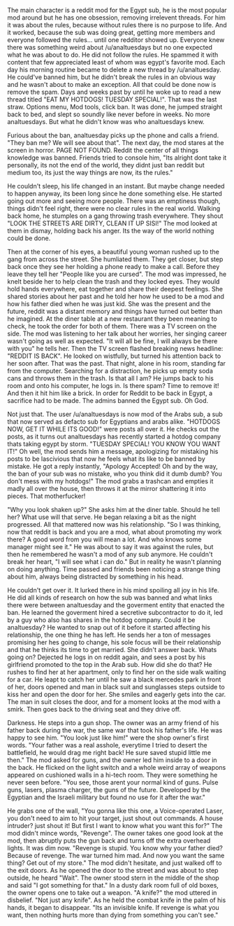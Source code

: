 The main character is a reddit mod for the Egypt sub, he is the most popular mod around but he has one obsession, removing irrelevent threads. For him it was about the rules, because without rules there is no purpose to life. And it worked, because the sub was doing great, getting more members and everyone followed the rules... until one redditor showed up. Everyone knew there was something weird about /u/analtuesdays but no one expected what he was about to do. He did not follow the rules. He spammed it with content that few appreciated least of whom was egypt's favorite mod. Each day his morning routine became to delete a new thread by /u/analtuesday. He could've banned him, but he didn't break the rules in an obvious way and he wasn't about to make an exception. All that could be done now is remove the spam. Days and weeks past by until he woke up to read a new thread titled "EAT MY HOTDOGS! TUESDAY SPECIAL!". That was the last straw. Options menu, Mod tools, click ban. It was done, he jumped straight back to bed, and slept so soundly like never before in weeks. No more analtuesdays. But what he didn't know was who analtuesdays knew. 

Furious about the ban, analtuesday picks up the phone and calls a friend. "They ban me? We will see about that". The next day, the mod stares at the screen in horror. PAGE NOT FOUND. Reddit the center of all things knowledge was banned. Friends tried to console him, "Its alright dont take it personally, its not the end of the world, they didnt just ban reddit but medium too, its just the way things are now, its the rules." 

He couldn't sleep, his life changed in an instant. But maybe change needed to happen anyway, its been long since he done something else. He started going out more and seeing more people. There was an emptiness though, things didn't feel right, there were no clear rules in the real world. Walking back home, he stumples on a gang throwing trash everywhere. They shout "LOOK THE STREETS ARE DIRTY, CLEAN IT UP SISI!" The mod looked at them in dismay, holding back his anger. Its the way of the world nothing could be done. 

Then at the corner of his eyes, a beautiful young woman rushed up to the gang from across the street. She humliated them. They get closer, but step back once they see her holding a phone ready to make a call. Before they leave they tell her  "People like you are cursed". The mod was impressed, he knelt beside her to help clean the trash and they locked eyes. They would hold hands everywhere, eat together and share their deepest feelings. She shared stories about her past and he told her how he used to be a mod and how his father died when he was just kid. She was the present and the future, reddit was a distant memory and things have turned out better than he imagined. At the diner table at a new restaurant they been meaning to check, he took the order for both of them. There was a TV screen on the side. The mod was listening to her talk about her worries, her singing career wasn't going as well as expected. "It will all be fine, I will always be there with you" he tells her. Then the TV screen flashed breaking news headline: "REDDIT IS BACK". He looked on wistfully, but turned his attention back to her soon after. That was the past. That night, alone in his room, standing far from the computer. Searching for a distraction, he picks up empty soda cans and throws them in the trash. Is that all I am? He jumps back to his room and onto his computer, he logs in. Is there spam? Time to remove it! And then it hit him like a brick. In order for Reddit to be back in Egypt, a sacrifice had to be made. The admins banned the Egypt sub. Oh God.

Not just that. The user /u/analtuesdays is now mod of the Arabs sub, a sub that now served as defacto sub for Egyptians and arabs alike. "HOTDOGS NOW, GET IT WHILE ITS GOOD!" were posts all over it. He checks out the posts, as it turns out analtuesdays has recently started a hotdog company thats taking egypt by storm. "TUESDAY SPECIAL! YOU KNOW YOU WANT IT!" Oh well, the mod sends him a message, apologizing for mistaking his posts to be lascivious that now he feels what its like to be banned by mistake. He got a reply instantly, "Apology Accepted! Oh and by the way, the ban of your sub was no mistake, who you think did it dumb dumb? You don't mess with my hotdogs!" The mod grabs a trashcan and empties it madly all over the house, then throws it at the mirror shattering it into pieces. That motherfucker! 

"Why you look shaken up?" She asks him at the diner table. Should he tell her? What use will that serve. He began relaxing a bit as the night progressed. All that mattered now was his relationship. "So I was thinking, now that reddit is back and you are a mod, what about promoting my work there? A good word from you will mean a lot. And who knows some manager might see it." He was about to say it was against the rules, but then he remembered he wasn't a mod of any sub anymore. He couldn't break her heart, "I will see what i can do." But in reality he wasn't planning on doing anything. Time passed and friends been noticing a strange thing about him, always being distracted by something in his head. 

He couldn't get over it. It lurked there in his mind spoiling all joy in his life. He did all kinds of research on how the sub was banned and what links there were between analtuesday and the goverment entity that enacted the ban. He learned the goverment hired a secretive subcontractor to do it, led by a guy who also has shares in the hotdog company. Could it be analtuesday? He wanted to snap out of it before it started affecting his relationship, the one thing he has left. He sends her a ton of messages promising her hes going to change, his sole focus will be their relationship and that he thinks its time to get married. She didn't answer back. Whats going on? Dejected he logs in on reddit again, and sees a post by his girlfriend promoted to the top in the Arab sub. How did she do that? He rushes to find her at her apartment, only to find her on the side walk waiting for a car. He leapt to catch her until he saw a black mercedes park in front of her, doors opened and man in black suit and sunglasses steps outside to kiss her and open the door for her. She smiles and eagerly gets into the car. The man in suit closes the door, and for a moment looks at the mod with a smirk. Then goes back to the driving seat and they drive off. 

Darkness. He steps into a gun shop. The owner was an army friend of his father back during the war, the same war that took his father's life. He was happy to see him. "You look just like him!" were the shop owner's first words. "Your father was a real asshole, everytime I tried to desert the battlefield, he would drag me right back! He sure saved stupid little me then." The mod asked for guns, and the owner led him inside to a door in the back. He flicked on the light switch and a whole weird array of weapons appeared on cushioned walls in a hi-tech room. They were something he never seen before. "You see, those arent your normal kind of guns. Pulse guns, lasers, plasma charger, the guns of the future. Developed by the Egyptian and the Israeli military but found no use for it after the war." 

He grabs one of the wall, "You gonna like this one, a Voice-operated Laser, you don't need to aim to hit your target, just shout out commands. A house intruder? just shout it! But first I want to know what you want this for?" The mod didn't mince words, "Revenge".  The owner takes one good look at the mod, then abruptly puts the gun back and turns off the extra overhead lights. It was dim now. "Revenge is stupid. You know why your father died? Because of revenge. The war turned him mad. And now you want the same thing? Get out of my store." The mod didn't hesitate, and just walked off to the exit doors. As he opened the door to the street and was about to step outside, he heard "Wait". The owner stood stern in the middle of the shop and said "I got something for that."  In a dusty dark room full of old boxes, the owner opens one to take out a weapon. "A knife?" the mod uttered in disbelief. "Not just any knife". As he held the combat knife in the palm of his hands, it began to disappear. "Its an invisible knife. If revenge is what you want, then nothing hurts more than dying from something you can't see."
